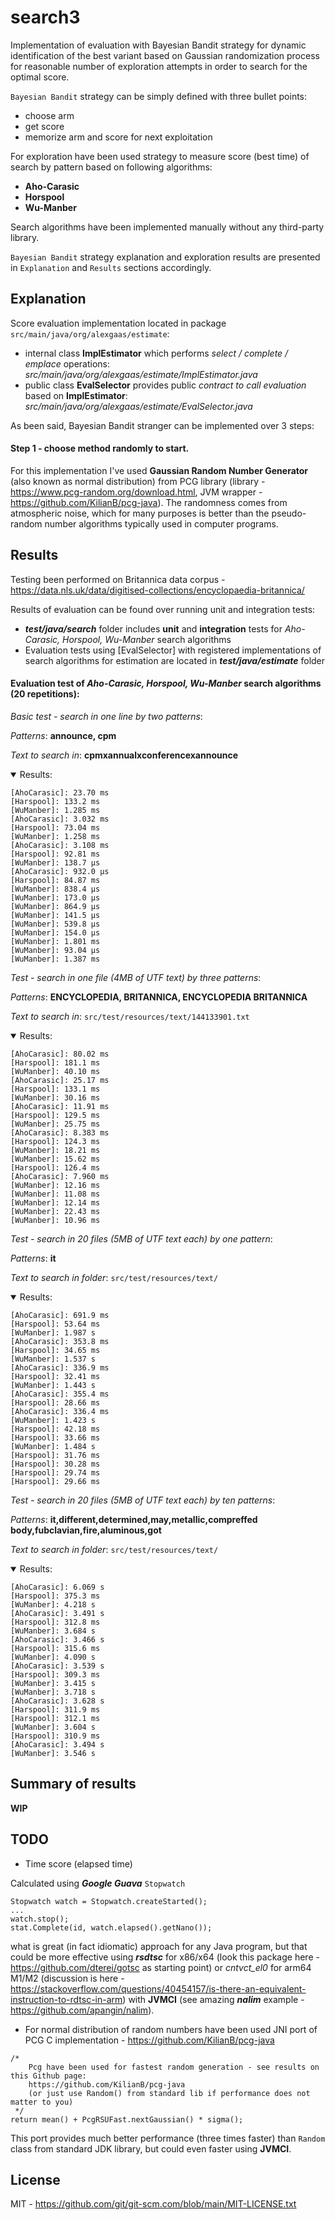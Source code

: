 # search3
Implementation of evaluation with Bayesian Bandit strategy for dynamic identification 
of the best variant based on Gaussian randomization process for reasonable number of 
exploration attempts in order to search for the optimal score.

`Bayesian Bandit` strategy can be simply defined with three bullet points:
- choose arm
- get score
- memorize arm and score for next exploitation

For exploration have been used strategy to measure score (best time) 
of search by pattern based on following algorithms:
- **Aho-Carasic**
- **Horspool**
- **Wu-Manber**

Search algorithms have been implemented manually without any third-party library.

`Bayesian Bandit` strategy explanation and exploration results are presented in `Explanation` and `Results` 
sections accordingly.

## Explanation
Score evaluation implementation located in package `src/main/java/org/alexgaas/estimate`:

- internal class **ImplEstimator** which performs _select / complete / emplace_ operations:
_src/main/java/org/alexgaas/estimate/ImplEstimator.java_
- public class **EvalSelector** provides public _contract to call evaluation_ based on **ImplEstimator**:
_src/main/java/org/alexgaas/estimate/EvalSelector.java_

As been said, Bayesian Bandit stranger can be implemented over 3 steps: 

#### Step 1 - choose method randomly to start.
For this implementation I've used **Gaussian Random Number Generator** (also known as normal distribution) from PCG library (library - https://www.pcg-random.org/download.html, JVM wrapper - https://github.com/KilianB/pcg-java). 
The randomness comes from atmospheric noise, which for many purposes is better than the pseudo-random number algorithms typically used in computer programs.

## Results
Testing been performed on Britannica data corpus - https://data.nls.uk/data/digitised-collections/encyclopaedia-britannica/

Results of evaluation can be found over running unit and integration tests:
- **_test/java/search_** folder includes **unit** and **integration** tests for 
_Aho-Carasic, Horspool, Wu-Manber_ search algorithms
- Evaluation tests using [EvalSelector] with registered implementations of search algorithms
for estimation are located in **_test/java/estimate_** folder

#### Evaluation test of _Aho-Carasic, Horspool, Wu-Manber_ search algorithms (20 repetitions):

_Basic test - search in one line by two patterns_:

_Patterns_: **announce, cpm**

_Text to search in_: **cpmxannualxconferencexannounce**
<details open>
<summary>Results:</summary>

```text
[AhoCarasic]: 23.70 ms
[Harspool]: 133.2 ms
[WuManber]: 1.285 ms
[AhoCarasic]: 3.032 ms
[Harspool]: 73.04 ms
[WuManber]: 1.258 ms
[AhoCarasic]: 3.108 ms
[Harspool]: 92.81 ms
[WuManber]: 138.7 μs
[AhoCarasic]: 932.0 μs
[Harspool]: 84.87 ms
[WuManber]: 838.4 μs
[WuManber]: 173.0 μs
[WuManber]: 864.9 μs
[WuManber]: 141.5 μs
[WuManber]: 539.8 μs
[WuManber]: 154.0 μs
[WuManber]: 1.801 ms
[WuManber]: 93.04 μs
[WuManber]: 1.387 ms
```
</details>

_Test - search in one file (4MB of UTF text) by three patterns_:

_Patterns_: **ENCYCLOPEDIA, BRITANNICA, ENCYCLOPEDIA BRITANNICA**

_Text to search in_: `src/test/resources/text/144133901.txt`
<details open>
<summary>Results:</summary>

```text
[AhoCarasic]: 80.02 ms
[Harspool]: 181.1 ms
[WuManber]: 40.10 ms
[AhoCarasic]: 25.17 ms
[Harspool]: 133.1 ms
[WuManber]: 30.16 ms
[AhoCarasic]: 11.91 ms
[Harspool]: 129.5 ms
[WuManber]: 25.75 ms
[AhoCarasic]: 8.383 ms
[Harspool]: 124.3 ms
[WuManber]: 18.21 ms
[WuManber]: 15.62 ms
[Harspool]: 126.4 ms
[AhoCarasic]: 7.960 ms
[WuManber]: 12.16 ms
[WuManber]: 11.08 ms
[WuManber]: 12.14 ms
[WuManber]: 22.43 ms
[WuManber]: 10.96 ms
```
</details>

_Test - search in 20 files (5MB of UTF text each) by one pattern_:

_Patterns_: **it**

_Text to search in folder_: `src/test/resources/text/`
<details open>
<summary>Results:</summary>

```text
[AhoCarasic]: 691.9 ms
[Harspool]: 53.64 ms
[WuManber]: 1.987 s
[AhoCarasic]: 353.8 ms
[Harspool]: 34.65 ms
[WuManber]: 1.537 s
[AhoCarasic]: 336.9 ms
[Harspool]: 32.41 ms
[WuManber]: 1.443 s
[AhoCarasic]: 355.4 ms
[Harspool]: 28.66 ms
[AhoCarasic]: 336.4 ms
[WuManber]: 1.423 s
[Harspool]: 42.18 ms
[Harspool]: 33.66 ms
[WuManber]: 1.484 s
[Harspool]: 31.76 ms
[Harspool]: 30.28 ms
[Harspool]: 29.74 ms
[Harspool]: 29.66 ms
```
</details>

_Test - search in 20 files (5MB of UTF text each) by ten patterns_:

_Patterns_: **it,different,determined,may,metallic,compreffed body,fubclavian,fire,aluminous,got**

_Text to search in folder_: `src/test/resources/text/`
<details open>
<summary>Results:</summary>

```text
[AhoCarasic]: 6.069 s
[Harspool]: 375.3 ms
[WuManber]: 4.218 s
[AhoCarasic]: 3.491 s
[Harspool]: 312.8 ms
[WuManber]: 3.684 s
[AhoCarasic]: 3.466 s
[Harspool]: 315.6 ms
[WuManber]: 4.090 s
[AhoCarasic]: 3.539 s
[Harspool]: 309.3 ms
[WuManber]: 3.415 s
[WuManber]: 3.718 s
[AhoCarasic]: 3.628 s
[Harspool]: 311.9 ms
[Harspool]: 312.1 ms
[WuManber]: 3.604 s
[Harspool]: 310.9 ms
[AhoCarasic]: 3.494 s
[WuManber]: 3.546 s
```
</details>

## Summary of results

**WIP**

## TODO
- Time score (elapsed time)

Calculated using **_Google Guava_** `Stopwatch`
```
Stopwatch watch = Stopwatch.createStarted();
...
watch.stop();
stat.Complete(id, watch.elapsed().getNano());
```
what is great (in fact idiomatic) approach for any Java program,
but that could be more effective using **_rsdtsc_** for x86/x64 (look this package here - https://github.com/dterei/gotsc as starting point) 
or _cntvct_el0_ for arm64 M1/M2 (discussion is here - https://stackoverflow.com/questions/40454157/is-there-an-equivalent-instruction-to-rdtsc-in-arm)
with **JVMCI** (see amazing **_nalim_** example - https://github.com/apangin/nalim).

- For normal distribution of random numbers have been used JNI port of PCG C implementation - https://github.com/KilianB/pcg-java
```
/*
    Pcg have been used for fastest random generation - see results on this Github page:
    https://github.com/KilianB/pcg-java
    (or just use Random() from standard lib if performance does not matter to you)
 */
return mean() + PcgRSUFast.nextGaussian() * sigma();
```
This port provides much better performance (three times faster) than `Random` class from standard JDK library, but could even
faster using **JVMCI**.

## License
MIT - https://github.com/git/git-scm.com/blob/main/MIT-LICENSE.txt